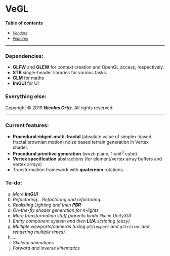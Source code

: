 # VeGL
<html>
  <div>
    <nav>
      <p><b><important>Table of contents</important></b></p>
      <ul type = "disc">
        <li><i><small><a href="#Vendors">Vendors</a></small></i></li>
        <li><i><small><a href="#Features">Features</a></small></i></li>
      </ul>
    </nav> 
  </div>
  <hr>
  <div id="Vendors">
    <section>
      <h3> Dependencies: </h2>
      <ul type = "square">
        <li> <b><important>GLFW</b></important> and <b><important>GLEW</b></important> for context creation and OpenGL access, respectively.</li>
        <li> <b><important>STB</b></important> single-header libraries for various tasks. </li>
        <li> <b><important>GLM</b></important> for maths </li>
        <li> <b><important>ImGUI</b></important> for UI </li>
      </ul>
    </section>
    <section>
      <h3> Everything else: </h2>
      <p>Copyright &copy; 2019 <i><b>Nicolas Ortiz</i></b>. All rights reserved.</p>
    </section>
  </div>
  <hr>
  <div id="Features">
    <section>
      <h3> Current features: </h2>
      <ul type = "square">
        <li> <b>Procedural ridged-multi-fractal</b> (absolute value of simplex-based fractal brownian motion) noise based terrain generation in Vertex shader. </li>
        <li> <b>Procedural primitive generation</b> (<var>w</var>&times;z<var>h</var> plane, 1 unit<sup>3</sup> cube) </li>
        <li> <b>Vertex specification</b> abstractions (for element/vertex array buffers and vertex arrays) </li>
        <li> Transformation framework with <b>quaternion</b> rotations </li>
      </ul>
    </section>
    <section>
      <h3> To-do: </h2> 
      <ol type = "a"> 
        <li><i>  More <b><important>ImGUI</b></important> </i></li>
        <li><i>  Refactoring... Refactoring and refactoring... </i></li>
        <li><i>  Realisting Lighting and then <b>PBR</b> </i></li>
        <li><i>  On-the-fly shader generation for n-lights </i></li>
        <li><i>  More transformation stuff (parents kinda like in Unity3D) </i></li>
        <li><i>  Entity component system and then <b><important>LUA</b></important> scripting (easy) </i></li>
        <li><i>  Multiple viewports/cameras (using <code>glViewport</code> and <code>glScissor</code> and rendering multiple times) </i></li>
        <li><i>  &hellip; </i></li>
        <li><i>  Skeletal animations </i></li>
        <li><i>  Forward and inverse kinematics </i></li>
      </ol> 
    </section>
  </div>
</html>
